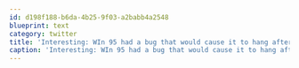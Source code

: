 ```yaml
---
id: d198f188-b6da-4b25-9f03-a2babb4a2548
blueprint: text
category: twitter
title: 'Interesting: WIn 95 had a bug that would cause it to hang after an uptime of exactly 49.7 days http://support.microsoft.com/kb/q216641/'
caption: 'Interesting: WIn 95 had a bug that would cause it to hang after an uptime of exactly 49.7 days http://support.microsoft.com/kb/q216641/'
---
```

